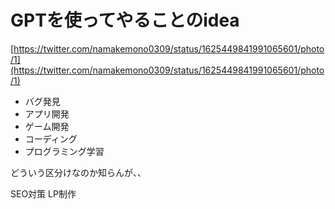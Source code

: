 # GPTを使ってやることのidea

[https://twitter.com/namakemono0309/status/1625449841991065601/photo/1](https://twitter.com/namakemono0309/status/1625449841991065601/photo/1)

- バグ発見
- アプリ開発
- ゲーム開発
- コーディング
- プログラミング学習

どういう区分けなのか知らんが、、

SEO対策
LP制作


<!--stackedit_data:
eyJoaXN0b3J5IjpbLTE0MjcwODQyMzFdfQ==
-->